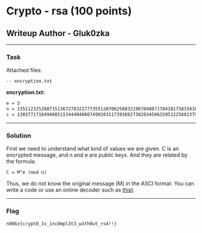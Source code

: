 # Crypto - rsa (100 points)
## Writeup Author - Gluk0zka

---

### Task
Attached files:
```
-- encryption.txt
```

**encryption.txt:**
```sh
e = 3
n = 135112325288715136727832177735512070625083219670480717841817583343851445454356579794543601926517886432778754079508684454122465776544049537510760149616899986522216930847357907483054348419798542025184280105958211364798924985051999921354369017984140216806642244876998054533895072842602131552047667500910960834243
c = 13037717184940851534440408074902031173938827302834506159512256813794613267487160058287930781080450199371859916605839773796744179698270340378901298046506802163106509143441799583051647999737073025726173300915916758770511497524353491642840238968166849681827669150543335788616727518429916536945395813
```
---

### Solution

First we need to understand what kind of values ​​we are given. C is an encrypted message, and n and e are public keys. And they are related by the formula.

```
C = M^e (mod n)
```
Thus, we do not know the original message (M) in the ASCI format. You can write a code or use an online decoder such as [thist](https://www.dcode.fr/rsa-cipher).

---
### Flag

```
n00bz{crypt0_1s_1nc0mpl3t3_w1th0ut_rs4!!}
```